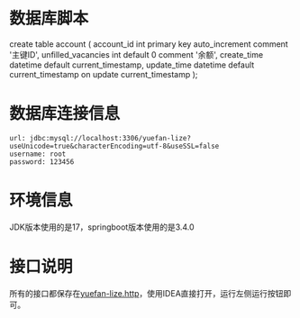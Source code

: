 # 数据库脚本

create table account
(
account_id int primary key auto_increment comment '主键ID',
unfilled_vacancies int default 0 comment '余额',
create_time datetime default current_timestamp,
update_time datetime default current_timestamp on update current_timestamp
);

# 数据库连接信息

    url: jdbc:mysql://localhost:3306/yuefan-lize?useUnicode=true&characterEncoding=utf-8&useSSL=false
    username: root
    password: 123456

# 环境信息

JDK版本使用的是17，springboot版本使用的是3.4.0

# 接口说明

所有的接口都保存在[yuefan-lize.http](yuefan-lize.http)，使用IDEA直接打开，运行左侧运行按钮即可。
